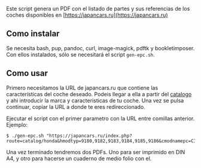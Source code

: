Este script genera un PDF con el listado de partes y sus referencias de los coches disponibles en [https://japancars.ru](https://japancars.ru)

## Como instalar
Se necesita bash, pup, pandoc, curl, image-magick, pdftk y bookletimposer. Con ellos instalados, sólo se necesitará el script `gen-epc.sh`.

## Como usar
Primero necesitamos la URL de japancars.ru que contiene las características del coche deseado. Podeis llegar a ella a partir del [catalogo](https://japancars.ru/catalogs) y ahi introducir la marca y caracteristicas de tu coche. Una vez se pulsa continuar, copiar la URL a donde te eres redireccionado.

Ejecutar el script con el primer parametro con la URL entre comillas anterior. Ejemplo:

    $ ./gen-epc.sh "https://japancars.ru/index.php?route=catalog/honda&hmodtyp=9180,9182,9183,9184,9185,9186&cmodnamepc=CIVIC%20CRX&xcardr=2&dmodyr=1992&carea=KG&ctrsmtyp=5MT&xgrade=ESI")

Una vez terminado tendremos dos PDFs. Uno para ser imprimido en DIN A4, y otro para hacerse un cuaderno de medio folio con el.
